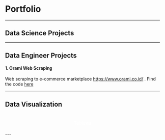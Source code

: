 # Portfolio
---
## Data Science Projects
---
## Data Engineer Projects
#### 1. Orami Web Scraping
Web scraping to e-commerce marketplace https://www.orami.co.id/ . Find the code [here](https://anggoletomi.github.io/orami_web_scraping/orami_web_scraping.html)

---
## Data Visualization
<h1 align="center"><span style="color:#FFFFFF;font-weight:700;font-size:15px">
    Tableau
</span></h1>
---


